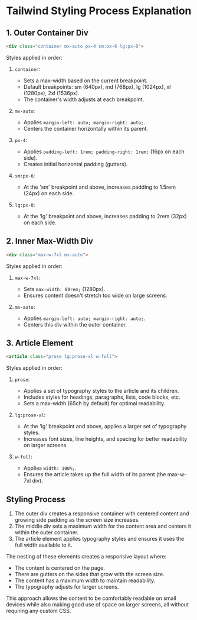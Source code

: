 # Tailwind Styling Process Explanation

## 1. Outer Container Div

```html
<div class="container mx-auto px-4 sm:px-6 lg:px-8">
```

Styles applied in order:

1. `container`: 
   - Sets a max-width based on the current breakpoint.
   - Default breakpoints: sm (640px), md (768px), lg (1024px), xl (1280px), 2xl (1536px).
   - The container's width adjusts at each breakpoint.

2. `mx-auto`: 
   - Applies `margin-left: auto; margin-right: auto;`.
   - Centers the container horizontally within its parent.

3. `px-4`: 
   - Applies `padding-left: 1rem; padding-right: 1rem;` (16px on each side).
   - Creates initial horizontal padding (gutters).

4. `sm:px-6`: 
   - At the 'sm' breakpoint and above, increases padding to 1.5rem (24px) on each side.

5. `lg:px-8`: 
   - At the 'lg' breakpoint and above, increases padding to 2rem (32px) on each side.

## 2. Inner Max-Width Div

```html
<div class="max-w-7xl mx-auto">
```

Styles applied in order:

1. `max-w-7xl`: 
   - Sets `max-width: 80rem;` (1280px).
   - Ensures content doesn't stretch too wide on large screens.

2. `mx-auto`: 
   - Applies `margin-left: auto; margin-right: auto;`.
   - Centers this div within the outer container.

## 3. Article Element

```html
<article class="prose lg:prose-xl w-full">
```

Styles applied in order:

1. `prose`: 
   - Applies a set of typography styles to the article and its children.
   - Includes styles for headings, paragraphs, lists, code blocks, etc.
   - Sets a max-width (65ch by default) for optimal readability.

2. `lg:prose-xl`: 
   - At the 'lg' breakpoint and above, applies a larger set of typography styles.
   - Increases font sizes, line heights, and spacing for better readability on larger screens.

3. `w-full`: 
   - Applies `width: 100%;`.
   - Ensures the article takes up the full width of its parent (the max-w-7xl div).

## Styling Process

1. The outer div creates a responsive container with centered content and growing side padding as the screen size increases.
2. The middle div sets a maximum width for the content area and centers it within the outer container.
3. The article element applies typography styles and ensures it uses the full width available to it.

The nesting of these elements creates a responsive layout where:
- The content is centered on the page.
- There are gutters on the sides that grow with the screen size.
- The content has a maximum width to maintain readability.
- The typography adjusts for larger screens.

This approach allows the content to be comfortably readable on small devices while also making good use of space on larger screens, all without requiring any custom CSS.
